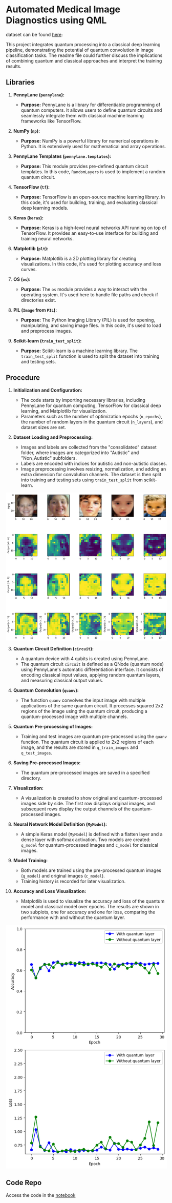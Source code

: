 # Automated Medical Image Diagnostics using QML

dataset can be found [here](https://drive.google.com/drive/folders/1kFSl8acOOQLJwG3v9Sdx2Q-TKpkA_U8b?usp=drive_link):

This project integrates quantum processing into a classical deep learning pipeline, demonstrating the potential of quantum convolution in image classification tasks. The readme file could further discuss the implications of combining quantum and classical approaches and interpret the training results.

## Libraries

1. **PennyLane (`pennylane`):**
   - **Purpose:** PennyLane is a library for differentiable programming of quantum computers. It allows users to define quantum circuits and seamlessly integrate them with classical machine learning frameworks like TensorFlow.

2. **NumPy (`np`):**
   - **Purpose:** NumPy is a powerful library for numerical operations in Python. It is extensively used for mathematical and array operations.

3. **PennyLane Templates (`pennylane.templates`):**
   - **Purpose:** This module provides pre-defined quantum circuit templates. In this code, `RandomLayers` is used to implement a random quantum circuit.

4. **TensorFlow (`tf`):**
   - **Purpose:** TensorFlow is an open-source machine learning library. In this code, it's used for building, training, and evaluating classical deep learning models.

5. **Keras (`keras`):**
   - **Purpose:** Keras is a high-level neural networks API running on top of TensorFlow. It provides an easy-to-use interface for building and training neural networks.

6. **Matplotlib (`plt`):**
   - **Purpose:** Matplotlib is a 2D plotting library for creating visualizations. In this code, it's used for plotting accuracy and loss curves.

7. **OS (`os`):**
   - **Purpose:** The `os` module provides a way to interact with the operating system. It's used here to handle file paths and check if directories exist.

8. **PIL (`Image` from `PIL`):**
   - **Purpose:** The Python Imaging Library (PIL) is used for opening, manipulating, and saving image files. In this code, it's used to load and preprocess images.

9. **Scikit-learn (`train_test_split`):**
   - **Purpose:** Scikit-learn is a machine learning library. The `train_test_split` function is used to split the dataset into training and testing sets.

## Procedure

1. **Initialization and Configuration:**
   - The code starts by importing necessary libraries, including PennyLane for quantum computing, TensorFlow for classical deep learning, and Matplotlib for visualization.
   - Parameters such as the number of optimization epochs (`n_epochs`), the number of random layers in the quantum circuit (`n_layers`), and dataset sizes are set.

2. **Dataset Loading and Preprocessing:**
   - Images and labels are collected from the "consolidated" dataset folder, where images are categorized into "Autistic" and "Non_Autistic" subfolders.
   - Labels are encoded with indices for autistic and non-autistic classes.
   - Image preprocessing involves resizing, normalization, and adding an extra dimension for convolution channels. The dataset is then split into training and testing sets using `train_test_split` from scikit-learn.
  
![Framework](./images/output.png)

3. **Quantum Circuit Definition (`circuit`):**
   - A quantum device with 4 qubits is created using PennyLane.
   - The quantum circuit `circuit` is defined as a QNode (quantum node) using PennyLane's automatic differentiation interface. It consists of encoding classical input values, applying random quantum layers, and measuring classical output values.

4. **Quantum Convolution (`quanv`):**
   - The function `quanv` convolves the input image with multiple applications of the same quantum circuit. It processes squared 2x2 regions of the image using the quantum circuit, producing a quantum-processed image with multiple channels.

5. **Quantum Pre-processing of Images:**
   - Training and test images are quantum pre-processed using the `quanv` function. The quantum circuit is applied to 2x2 regions of each image, and the results are stored in `q_train_images` and `q_test_images`.

6. **Saving Pre-processed Images:**
   - The quantum pre-processed images are saved in a specified directory.

7. **Visualization:**
   - A visualization is created to show original and quantum-processed images side by side. The first row displays original images, and subsequent rows display the output channels of the quantum-processed images.

8. **Neural Network Model Definition (`MyModel`):**
   - A simple Keras model (`MyModel`) is defined with a flatten layer and a dense layer with softmax activation. Two models are created: `q_model` for quantum-processed images and `c_model` for classical images.

9. **Model Training:**
   - Both models are trained using the pre-processed quantum images (`q_model`) and original images (`c_model`).
   - Training history is recorded for later visualization.

10. **Accuracy and Loss Visualization:**
    - Matplotlib is used to visualize the accuracy and loss of the quantum model and classical model over epochs. The results are shown in two subplots, one for accuracy and one for loss, comparing the performance with and without the quantum layer.

 ![Framework](./images/output_1.png)

## Code Repo

Access the code in the [notebook](AutismDataset/penn.ipynb)
